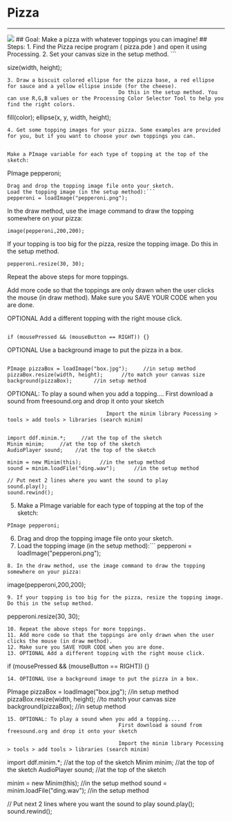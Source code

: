 
# Pizza
  <hr/>
  <img src="./images/pizza.jpeg"/>
## Goal:
   Make a pizza with whatever toppings you can imagine!
## Steps:
1. Find the Pizza recipe program ( pizza.pde ) and open it using Processing.
2. Set your canvas size in the setup method.
```

size(width, height);
```
3. Draw a biscuit colored ellipse for the pizza base, a red ellipse for sauce and a yellow ellipse inside (for the cheese).
                                    Do this in the setup method. You can use R,G,B values or the Processing Color Selector Tool to help you find the right colors.
```

fill(color);
ellipse(x, y, width, height);
```
4. Get some topping images for your pizza. Some examples are provided for you, but if you want to choose your own toppings you can.
                                

Make a PImage variable for each type of topping at the top of the sketch:
```
PImage pepperoni;
```
Drag and drop the topping image file onto your sketch.
Load the topping image (in the setup method):```
pepperoni = loadImage("pepperoni.png");
```
In the draw method, use the image command to draw the topping somewhere on your pizza:
```
image(pepperoni,200,200);
```
If your topping is too big for the pizza, resize the topping image. Do this in the setup method.
```
pepperoni.resize(30, 30);
```

Repeat the above steps for more toppings.

Add more code so that the toppings are only drawn when the user clicks the mouse (in draw method).
Make sure you SAVE YOUR CODE when you are done. 
                                
OPTIONAL Add a different topping with the right mouse click.
```

if (mousePressed && (mouseButton == RIGHT)) {}
```

OPTIONAL Use a background image to put the pizza in a box.
```

PImage pizzaBox = loadImage("box.jpg");     //in setup method
pizzaBox.resize(width, height);      //to match your canvas size
background(pizzaBox);       //in setup method
```

OPTIONAL: To play a sound when you add a topping....
                                    First download a sound from freesound.org and drop it onto your sketch

                                    Import the minim library Pocessing > tools > add tools > libraries (search minim)
```

import ddf.minim.*;     //at the top of the sketch
Minim minim;     //at the top of the sketch
AudioPlayer sound;    //at the top of the sketch

minim = new Minim(this);      //in the setup method
sound = minim.loadFile("ding.wav");      //in the setup method

// Put next 2 lines where you want the sound to play
sound.play();
sound.rewind();
```
5. Make a PImage variable for each type of topping at the top of the sketch:
```
PImage pepperoni;
```
6. Drag and drop the topping image file onto your sketch.
7. Load the topping image (in the setup method):```
pepperoni = loadImage("pepperoni.png");
```
8. In the draw method, use the image command to draw the topping somewhere on your pizza:
```
image(pepperoni,200,200);
```
9. If your topping is too big for the pizza, resize the topping image. Do this in the setup method.
```
pepperoni.resize(30, 30);
```
10. Repeat the above steps for more toppings.
11. Add more code so that the toppings are only drawn when the user clicks the mouse (in draw method).
12. Make sure you SAVE YOUR CODE when you are done. 
13. OPTIONAL Add a different topping with the right mouse click.
```

if (mousePressed && (mouseButton == RIGHT)) {}
```
14. OPTIONAL Use a background image to put the pizza in a box.
```

PImage pizzaBox = loadImage("box.jpg");     //in setup method
pizzaBox.resize(width, height);      //to match your canvas size
background(pizzaBox);       //in setup method
```
15. OPTIONAL: To play a sound when you add a topping....
                                    First download a sound from freesound.org and drop it onto your sketch

                                    Import the minim library Pocessing > tools > add tools > libraries (search minim)
```

import ddf.minim.*;     //at the top of the sketch
Minim minim;     //at the top of the sketch
AudioPlayer sound;    //at the top of the sketch

minim = new Minim(this);      //in the setup method
sound = minim.loadFile("ding.wav");      //in the setup method

// Put next 2 lines where you want the sound to play
sound.play();
sound.rewind();
```
  
 

